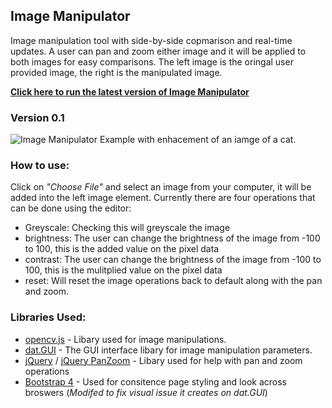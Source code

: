 ## Image Manipulator

Image manipulation tool with side-by-side copmarison and real-time updates. A user can pan and zoom either image and it will be applied to both images for easy comparisons. The left image is the oringal user provided image, the right is the manipulated image.

[**Click here to run the latest version of Image Manipulator**](https://rawgit.com/SpencerWie/JavaScript/master/ImageManipulator/index.html)

### Version 0.1

![Image Manipulator Example with enhacement of an iamge of a cat.](https://i.imgur.com/ZFQjokB.png)

### How to use:

Click on *"Choose File"* and select an image from your computer, it will be added into the left image element. Currently there are four operations that can be done using the editor:

* Greyscale: Checking this will greyscale the image
* brightness: The user can change the brightness of the image from -100 to 100, this is the added value on the pixel data
* contrast: The user can change the brightness of the image from -100 to 100, this is the mulitplied value on the pixel data
* reset: Will reset the image operations back to default along with the pan and zoom.

### Libraries Used:

* [opencv.js](https://docs.opencv.org/3.3.1/df/d0a/tutorial_js_intro.html) - Libary used for image manipulations.
* [dat.GUI](https://github.com/dataarts/dat.gui) - The GUI interface libary for image manipulation parameters.
* [jQuery](https://jquery.com/) / [jQuery PanZoom](https://github.com/timmywil/jquery.panzoom) - Libary used for help with pan and zoom operations
* [Bootstrap 4](https://getbootstrap.com/) - Used for consitence page styling and look across broswers (*Modifed to fix visual issue it creates on dat.GUI*)
